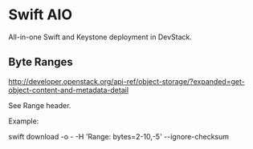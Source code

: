 Swift AIO
=========

All-in-one Swift and Keystone deployment in DevStack.

Byte Ranges
-----------

http://developer.openstack.org/api-ref/object-storage/?expanded=get-object-content-and-metadata-detail

See Range header.

Example:

swift download <container> <object> -o - -H 'Range: bytes=2-10,-5' --ignore-checksum
